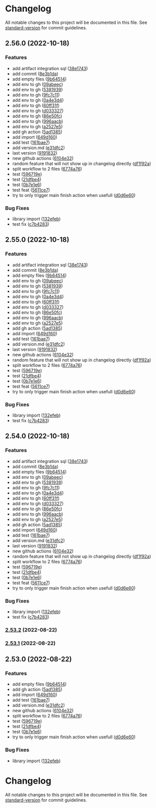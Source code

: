 # Changelog

All notable changes to this project will be documented in this file. See [standard-version](https://github.com/conventional-changelog/standard-version) for commit guidelines.

## 2.56.0 (2022-10-18)


### Features

* add artifact integration sql ([38e1743](https://github.com/DutchChannels/peitho/commit/38e174326ecebe4ab436b786ea728bc88e6db057))
* add commit ([8e3b1da](https://github.com/DutchChannels/peitho/commit/8e3b1da5ae8a5fca1395a610b063b0381eedce2b))
* add empty files ([9b64514](https://github.com/DutchChannels/peitho/commit/9b645146ac5a0e4961cdb61d3edab87528b60d39))
* add env to gh ([09abeec](https://github.com/DutchChannels/peitho/commit/09abeec491e902ab87c68e69ada758e949c40d89))
* add env to gh ([5381939](https://github.com/DutchChannels/peitho/commit/53819398085d0aeb43b2cd1c77bf17aa275705f2))
* add env to gh ([9fc7c11](https://github.com/DutchChannels/peitho/commit/9fc7c110454080b85a12889a49ec6e0f5d46c558))
* add env to gh ([0a4e3d4](https://github.com/DutchChannels/peitho/commit/0a4e3d41c2acd967fe28a1c0a53b728435c1f8a9))
* add env to gh ([60ff31f](https://github.com/DutchChannels/peitho/commit/60ff31f5c5e69c9552887c35d7466cf79e56c4ee))
* add env to gh ([d033327](https://github.com/DutchChannels/peitho/commit/d033327f0fa594e6f391ffea0d36ba307f05dfc2))
* add env to gh ([86e50fc](https://github.com/DutchChannels/peitho/commit/86e50fcade8541681074edbe3be509d202beb765))
* add env to gh ([996aacb](https://github.com/DutchChannels/peitho/commit/996aacb2498a7bb3369791029eb0538e7dabe72a))
* add env to gh ([a2527e5](https://github.com/DutchChannels/peitho/commit/a2527e52accc3f29be15441e72596ec32cb0a22f))
* add gh action ([5ad1385](https://github.com/DutchChannels/peitho/commit/5ad13858956f6b6bbb831210e904955fcf2d1a7b))
* add import ([649d160](https://github.com/DutchChannels/peitho/commit/649d160f58becb5464b50f71b24ff63874080211))
* add test ([161bae7](https://github.com/DutchChannels/peitho/commit/161bae7ed8967940a207d26ddc77a635c16ed82f))
* add version.md ([e31dfc2](https://github.com/DutchChannels/peitho/commit/e31dfc29adf476216b865e0cc0ff469cce2ab0a1))
* last version ([9191832](https://github.com/DutchChannels/peitho/commit/91918327791fd2c8b3dac243e31cccbcaa5458fd))
* new github actions ([6104e32](https://github.com/DutchChannels/peitho/commit/6104e32dbfb8cc3d8d149f8eafa33c419c509410))
* random feature that will not show up in changelog directly ([df1f92a](https://github.com/DutchChannels/peitho/commit/df1f92a1fa24f7aeefbc9b68871fc5c619a07e81))
* split workflow to 2 files ([6774a76](https://github.com/DutchChannels/peitho/commit/6774a76424727e857611d8f546376f65569ef787))
* test ([596719e](https://github.com/DutchChannels/peitho/commit/596719e19368689029b5955e2342c5d2bb463da9))
* test ([21dfbe4](https://github.com/DutchChannels/peitho/commit/21dfbe48b866b720f8915790d3ead4f6363ba7fd))
* test ([0b7e1e6](https://github.com/DutchChannels/peitho/commit/0b7e1e61ea5967f3117850d069ba30b1bc9d19c2))
* test feat ([5611ce7](https://github.com/DutchChannels/peitho/commit/5611ce76ca9263abbfdd3290741c16578a411762))
* try to only trigger main finish action when usefull ([d0d6e60](https://github.com/DutchChannels/peitho/commit/d0d6e600bed25ab5db6a126d4e041f5ab03ae837))


### Bug Fixes

* library import ([132efeb](https://github.com/DutchChannels/peitho/commit/132efeb0a2db6ff2d8fad5cb51887669b2bb00e9))
* test fix ([c7b4283](https://github.com/DutchChannels/peitho/commit/c7b428394a6ca2c7aed8b38f06f6b0ce31727749))

## 2.55.0 (2022-10-18)


### Features

* add artifact integration sql ([38e1743](https://github.com/DutchChannels/peitho/commit/38e174326ecebe4ab436b786ea728bc88e6db057))
* add commit ([8e3b1da](https://github.com/DutchChannels/peitho/commit/8e3b1da5ae8a5fca1395a610b063b0381eedce2b))
* add empty files ([9b64514](https://github.com/DutchChannels/peitho/commit/9b645146ac5a0e4961cdb61d3edab87528b60d39))
* add env to gh ([09abeec](https://github.com/DutchChannels/peitho/commit/09abeec491e902ab87c68e69ada758e949c40d89))
* add env to gh ([5381939](https://github.com/DutchChannels/peitho/commit/53819398085d0aeb43b2cd1c77bf17aa275705f2))
* add env to gh ([9fc7c11](https://github.com/DutchChannels/peitho/commit/9fc7c110454080b85a12889a49ec6e0f5d46c558))
* add env to gh ([0a4e3d4](https://github.com/DutchChannels/peitho/commit/0a4e3d41c2acd967fe28a1c0a53b728435c1f8a9))
* add env to gh ([60ff31f](https://github.com/DutchChannels/peitho/commit/60ff31f5c5e69c9552887c35d7466cf79e56c4ee))
* add env to gh ([d033327](https://github.com/DutchChannels/peitho/commit/d033327f0fa594e6f391ffea0d36ba307f05dfc2))
* add env to gh ([86e50fc](https://github.com/DutchChannels/peitho/commit/86e50fcade8541681074edbe3be509d202beb765))
* add env to gh ([996aacb](https://github.com/DutchChannels/peitho/commit/996aacb2498a7bb3369791029eb0538e7dabe72a))
* add env to gh ([a2527e5](https://github.com/DutchChannels/peitho/commit/a2527e52accc3f29be15441e72596ec32cb0a22f))
* add gh action ([5ad1385](https://github.com/DutchChannels/peitho/commit/5ad13858956f6b6bbb831210e904955fcf2d1a7b))
* add import ([649d160](https://github.com/DutchChannels/peitho/commit/649d160f58becb5464b50f71b24ff63874080211))
* add test ([161bae7](https://github.com/DutchChannels/peitho/commit/161bae7ed8967940a207d26ddc77a635c16ed82f))
* add version.md ([e31dfc2](https://github.com/DutchChannels/peitho/commit/e31dfc29adf476216b865e0cc0ff469cce2ab0a1))
* last version ([9191832](https://github.com/DutchChannels/peitho/commit/91918327791fd2c8b3dac243e31cccbcaa5458fd))
* new github actions ([6104e32](https://github.com/DutchChannels/peitho/commit/6104e32dbfb8cc3d8d149f8eafa33c419c509410))
* random feature that will not show up in changelog directly ([df1f92a](https://github.com/DutchChannels/peitho/commit/df1f92a1fa24f7aeefbc9b68871fc5c619a07e81))
* split workflow to 2 files ([6774a76](https://github.com/DutchChannels/peitho/commit/6774a76424727e857611d8f546376f65569ef787))
* test ([596719e](https://github.com/DutchChannels/peitho/commit/596719e19368689029b5955e2342c5d2bb463da9))
* test ([21dfbe4](https://github.com/DutchChannels/peitho/commit/21dfbe48b866b720f8915790d3ead4f6363ba7fd))
* test ([0b7e1e6](https://github.com/DutchChannels/peitho/commit/0b7e1e61ea5967f3117850d069ba30b1bc9d19c2))
* test feat ([5611ce7](https://github.com/DutchChannels/peitho/commit/5611ce76ca9263abbfdd3290741c16578a411762))
* try to only trigger main finish action when usefull ([d0d6e60](https://github.com/DutchChannels/peitho/commit/d0d6e600bed25ab5db6a126d4e041f5ab03ae837))


### Bug Fixes

* library import ([132efeb](https://github.com/DutchChannels/peitho/commit/132efeb0a2db6ff2d8fad5cb51887669b2bb00e9))
* test fix ([c7b4283](https://github.com/DutchChannels/peitho/commit/c7b428394a6ca2c7aed8b38f06f6b0ce31727749))

## 2.54.0 (2022-10-18)


### Features

* add artifact integration sql ([38e1743](https://github.com/DutchChannels/peitho/commit/38e174326ecebe4ab436b786ea728bc88e6db057))
* add commit ([8e3b1da](https://github.com/DutchChannels/peitho/commit/8e3b1da5ae8a5fca1395a610b063b0381eedce2b))
* add empty files ([9b64514](https://github.com/DutchChannels/peitho/commit/9b645146ac5a0e4961cdb61d3edab87528b60d39))
* add env to gh ([09abeec](https://github.com/DutchChannels/peitho/commit/09abeec491e902ab87c68e69ada758e949c40d89))
* add env to gh ([5381939](https://github.com/DutchChannels/peitho/commit/53819398085d0aeb43b2cd1c77bf17aa275705f2))
* add env to gh ([9fc7c11](https://github.com/DutchChannels/peitho/commit/9fc7c110454080b85a12889a49ec6e0f5d46c558))
* add env to gh ([0a4e3d4](https://github.com/DutchChannels/peitho/commit/0a4e3d41c2acd967fe28a1c0a53b728435c1f8a9))
* add env to gh ([60ff31f](https://github.com/DutchChannels/peitho/commit/60ff31f5c5e69c9552887c35d7466cf79e56c4ee))
* add env to gh ([d033327](https://github.com/DutchChannels/peitho/commit/d033327f0fa594e6f391ffea0d36ba307f05dfc2))
* add env to gh ([86e50fc](https://github.com/DutchChannels/peitho/commit/86e50fcade8541681074edbe3be509d202beb765))
* add env to gh ([996aacb](https://github.com/DutchChannels/peitho/commit/996aacb2498a7bb3369791029eb0538e7dabe72a))
* add env to gh ([a2527e5](https://github.com/DutchChannels/peitho/commit/a2527e52accc3f29be15441e72596ec32cb0a22f))
* add gh action ([5ad1385](https://github.com/DutchChannels/peitho/commit/5ad13858956f6b6bbb831210e904955fcf2d1a7b))
* add import ([649d160](https://github.com/DutchChannels/peitho/commit/649d160f58becb5464b50f71b24ff63874080211))
* add test ([161bae7](https://github.com/DutchChannels/peitho/commit/161bae7ed8967940a207d26ddc77a635c16ed82f))
* add version.md ([e31dfc2](https://github.com/DutchChannels/peitho/commit/e31dfc29adf476216b865e0cc0ff469cce2ab0a1))
* last version ([9191832](https://github.com/DutchChannels/peitho/commit/91918327791fd2c8b3dac243e31cccbcaa5458fd))
* new github actions ([6104e32](https://github.com/DutchChannels/peitho/commit/6104e32dbfb8cc3d8d149f8eafa33c419c509410))
* random feature that will not show up in changelog directly ([df1f92a](https://github.com/DutchChannels/peitho/commit/df1f92a1fa24f7aeefbc9b68871fc5c619a07e81))
* split workflow to 2 files ([6774a76](https://github.com/DutchChannels/peitho/commit/6774a76424727e857611d8f546376f65569ef787))
* test ([596719e](https://github.com/DutchChannels/peitho/commit/596719e19368689029b5955e2342c5d2bb463da9))
* test ([21dfbe4](https://github.com/DutchChannels/peitho/commit/21dfbe48b866b720f8915790d3ead4f6363ba7fd))
* test ([0b7e1e6](https://github.com/DutchChannels/peitho/commit/0b7e1e61ea5967f3117850d069ba30b1bc9d19c2))
* test feat ([5611ce7](https://github.com/DutchChannels/peitho/commit/5611ce76ca9263abbfdd3290741c16578a411762))
* try to only trigger main finish action when usefull ([d0d6e60](https://github.com/DutchChannels/peitho/commit/d0d6e600bed25ab5db6a126d4e041f5ab03ae837))


### Bug Fixes

* library import ([132efeb](https://github.com/DutchChannels/peitho/commit/132efeb0a2db6ff2d8fad5cb51887669b2bb00e9))
* test fix ([c7b4283](https://github.com/DutchChannels/peitho/commit/c7b428394a6ca2c7aed8b38f06f6b0ce31727749))

### [2.53.2](https://github.com/JesseSchouten/playground/compare/@jesseschouten/playground@2.53.1...@jesseschouten/playground@2.53.2) (2022-08-22)

### [2.53.1](https://github.com/JesseSchouten/playground/compare/@jesseschouten/playground@2.53.0...@jesseschouten/playground@2.53.1) (2022-08-22)

## 2.53.0 (2022-08-22)


### Features

* add empty files ([9b64514](https://github.com/JesseSchouten/playground/commit/9b645146ac5a0e4961cdb61d3edab87528b60d39))
* add gh action ([5ad1385](https://github.com/JesseSchouten/playground/commit/5ad13858956f6b6bbb831210e904955fcf2d1a7b))
* add import ([649d160](https://github.com/JesseSchouten/playground/commit/649d160f58becb5464b50f71b24ff63874080211))
* add test ([161bae7](https://github.com/JesseSchouten/playground/commit/161bae7ed8967940a207d26ddc77a635c16ed82f))
* add version.md ([e31dfc2](https://github.com/JesseSchouten/playground/commit/e31dfc29adf476216b865e0cc0ff469cce2ab0a1))
* new github actions ([6104e32](https://github.com/JesseSchouten/playground/commit/6104e32dbfb8cc3d8d149f8eafa33c419c509410))
* split workflow to 2 files ([6774a76](https://github.com/JesseSchouten/playground/commit/6774a76424727e857611d8f546376f65569ef787))
* test ([596719e](https://github.com/JesseSchouten/playground/commit/596719e19368689029b5955e2342c5d2bb463da9))
* test ([21dfbe4](https://github.com/JesseSchouten/playground/commit/21dfbe48b866b720f8915790d3ead4f6363ba7fd))
* test ([0b7e1e6](https://github.com/JesseSchouten/playground/commit/0b7e1e61ea5967f3117850d069ba30b1bc9d19c2))
* try to only trigger main finish action when usefull ([d0d6e60](https://github.com/JesseSchouten/playground/commit/d0d6e600bed25ab5db6a126d4e041f5ab03ae837))


### Bug Fixes

* library import ([132efeb](https://github.com/JesseSchouten/playground/commit/132efeb0a2db6ff2d8fad5cb51887669b2bb00e9))

# Changelog

All notable changes to this project will be documented in this file. See [standard-version](https://github.com/conventional-changelog/standard-version) for commit guidelines.
